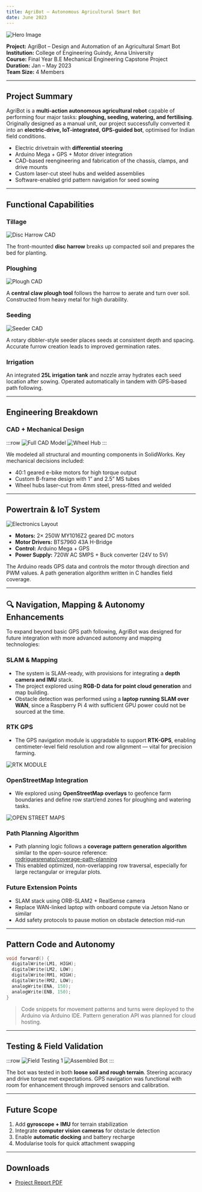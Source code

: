 ```yaml
---
title: AgriBot – Autonomous Agricultural Smart Bot
date: June 2023
---
```



![Hero Image](/Assets/Projects/agribot/hero.jpg)

**Project:** AgriBot – Design and Automation of an Agricultural Smart Bot  
**Institution:** College of Engineering Guindy, Anna University  
**Course:** Final Year B.E Mechanical Engineering Capstone Project  
**Duration:** Jan – May 2023  
**Team Size:** 4 Members  

---

##  Project Summary

AgriBot is a **multi-action autonomous agricultural robot** capable of performing four major tasks: **ploughing, seeding, watering, and fertilising**. Originally designed as a manual unit, our project successfully converted it into an **electric-drive, IoT-integrated, GPS-guided bot**, optimised for Indian field conditions.

- Electric drivetrain with **differential steering**
- Arduino Mega + GPS + Motor driver integration
- CAD-based reengineering and fabrication of the chassis, clamps, and drive mounts
- Custom laser-cut steel hubs and welded assemblies
- Software-enabled grid pattern navigation for seed sowing

---

##  Functional Capabilities

### Tillage

![Disc Harrow CAD](/Assets/Projects/agribot/parts.jpg)

The front-mounted **disc harrow** breaks up compacted soil and prepares the bed for planting.

### Ploughing

![Plough CAD](/Assets/Projects/agribot/laser-cut-draft.png)

A **central claw plough tool** follows the harrow to aerate and turn over soil. Constructed from heavy metal for high durability.

### Seeding

![Seeder CAD](/Assets/Projects/agribot/assembled.png)

A rotary dibbler-style seeder places seeds at consistent depth and spacing. Accurate furrow creation leads to improved germination rates.

### Irrigation

An integrated **25L irrigation tank** and nozzle array hydrates each seed location after sowing. Operated automatically in tandem with GPS-based path following.

---

##  Engineering Breakdown

### CAD + Mechanical Design

:::row
![Full CAD Model](/Assets/Projects/agribot/assembled.png)
![Wheel Hub](/Assets/Projects/agribot/wheel-hub.png)
:::

We modeled all structural and mounting components in SolidWorks. Key mechanical decisions included:

- 40:1 geared e-bike motors for high torque output
- Custom B-frame design with 1” and 2.5” MS tubes
- Wheel hubs laser-cut from 4mm steel, press-fitted and welded

---

##  Powertrain & IoT System

![Electronics Layout](/Assets/Projects/agribot/laser-cut-parts.png)

- **Motors:** 2× 250W MY1016Z2 geared DC motors
- **Motor Drivers:** BTS7960 43A H-Bridge
- **Control:** Arduino Mega + GPS
- **Power Supply:** 720W AC SMPS + Buck converter (24V to 5V)

The Arduino reads GPS data and controls the motor through direction and PWM values. A path generation algorithm written in C handles field coverage.

---

## 🔍 Navigation, Mapping & Autonomy Enhancements

To expand beyond basic GPS path following, AgriBot was designed for future integration with more advanced autonomy and mapping technologies:

### SLAM & Mapping

- The system is SLAM-ready, with provisions for integrating a **depth camera and IMU** stack.
- The project explored using **RGB-D data for point cloud generation** and map building.
- Obstacle detection was performed using a **laptop running SLAM over WAN**, since a Raspberry Pi 4 with sufficient GPU power could not be sourced at the time.

### RTK GPS

- The GPS navigation module is upgradable to support **RTK-GPS**, enabling centimeter-level field resolution and row alignment — vital for precision farming.

![RTK MODULE](https://www.sparkfun.com/media/catalog/product/cache/6481a7e801770ff450b11f3cf63d7638/1/6/16481-SparkFun_GPS-RTK-SMA_Breakout_-_ZED-F9P__Qwiic_-01a.jpg)

### OpenStreetMap Integration

- We explored using **OpenStreetMap overlays** to geofence farm boundaries and define row start/end zones for ploughing and watering tasks.

![OPEN STREET MAPS](https://www.adci.com/hs-fs/hubfs/Blog%20Images/Open%20Source%20Map.jpg?width=1600&name=Open%20Source%20Map.jpg)

### Path Planning Algorithm

- Path planning logic follows a **coverage pattern generation algorithm** similar to the open-source reference:  
  [rodriguesrenato/coverage-path-planning](https://github.com/rodriguesrenato/coverage-path-planning)
- This enabled optimized, non-overlapping row traversal, especially for large rectangular or irregular plots.

### Future Extension Points

- SLAM stack using ORB-SLAM2 + RealSense camera
- Replace WAN-linked laptop with onboard compute via Jetson Nano or similar
- Add safety protocols to pause motion on obstacle detection mid-run

---

##  Pattern Code and Autonomy

```cpp
void forward() {
  digitalWrite(LM1, HIGH);
  digitalWrite(LM2, LOW);
  digitalWrite(RM1, HIGH);
  digitalWrite(RM2, LOW);
  analogWrite(ENA, 150);
  analogWrite(ENB, 150);
}
```

> Code snippets for movement patterns and turns were deployed to the Arduino via Arduino IDE. Pattern generation API was planned for cloud hosting.

---

##  Testing & Field Validation

:::row
![Field Testing 1](/Assets/Projects/agribot/field-testing.png)
![Assembled Bot](/Assets/Projects/agribot/assembled.png)
:::

The bot was tested in both **loose soil and rough terrain**. Steering accuracy and drive torque met expectations. GPS navigation was functional with room for enhancement through improved sensors and calibration.

---

##  Future Scope

1. Add **gyroscope + IMU** for terrain stabilization  
2. Integrate **computer vision cameras** for obstacle detection  
3. Enable **automatic docking** and battery recharge  
4. Modularise tools for quick attachment swapping

---

##  Downloads

- [Project Report PDF](/Assets/Projects/agribot/Agribot.pdf)